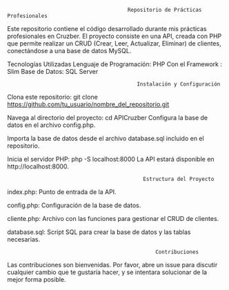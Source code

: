                                            Repositorio de Prácticas Profesionales
Este repositorio contiene el código desarrollado durante mis prácticas profesionales en Cruzber. El proyecto consiste en una API,
creada con PHP que permite realizar un CRUD (Crear, Leer, Actualizar, Eliminar) de clientes, conectándose a una base de datos MySQL.

Tecnologías Utilizadas
Lenguaje de Programación: PHP 
Con el Framework : Slim 
Base de Datos: SQL Server

                                              Instalación y Configuración

Clona este repositorio:
git clone https://github.com/tu_usuario/nombre_del_repositorio.git

Navega al directorio del proyecto:
cd APICruzber
Configura la base de datos en el archivo config.php.

Importa la base de datos desde el archivo database.sql incluido en el repositorio.

Inicia el servidor PHP:
php -S localhost:8000
La API estará disponible en http://localhost:8000.

                                                Estructura del Proyecto
index.php: Punto de entrada de la API.

config.php: Configuración de la base de datos.

cliente.php: Archivo con las funciones para gestionar el CRUD de clientes.

database.sql: Script SQL para crear la base de datos y las tablas necesarias.

                                                    Contribuciones
Las contribuciones son bienvenidas. Por favor, abre un issue para discutir cualquier cambio que te gustaría hacer, y se intentara solucionar de la mejor forma posible.
